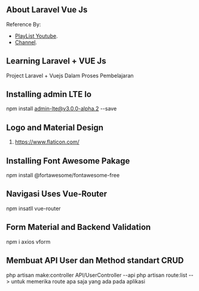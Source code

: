 ## About Laravel Vue Js

Reference By:

-   [PlayList Youtube](https://www.youtube.com/playlist?list=PLB4AdipoHpxaHDLIaMdtro1eXnQtl_UvE).
-   [Channel](https://www.youtube.com/c/CodeInspire).

## Learning Laravel + VUE Js

Project Laravel + Vuejs Dalam Proses Pembelajaran

## Installing admin LTE Io

npm install admin-lte@v3.0.0-alpha.2 --save

## Logo and Material Design

1. https://www.flaticon.com/

## Installing Font Awesome Pakage

npm install @fortawesome/fontawesome-free

## Navigasi Uses Vue-Router

npm insatll vue-router

## Form Material and Backend Validation

npm i axios vform

## Membuat API User dan Method standart CRUD

php artisan make:controller API/UserController --api
php artisan route:list --> untuk memerika route apa saja yang ada pada aplikasi
